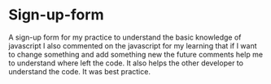# Sign-up-form
A sign-up form
for my practice to understand the basic knowledge of javascript
I also commented on the javascript for my learning that if I want to change something and add something new the future comments help me to understand where left the code.
It also helps the other developer to understand the code.
It was best practice.
